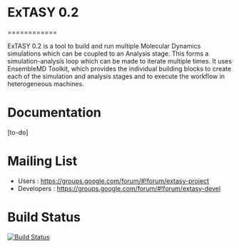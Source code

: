 # ExTASY 0.2
============

ExTASY 0.2 is a tool to build and run multiple Molecular Dynamics simulations 
which can be coupled to an Analysis stage. This forms a simulation-analysis loop 
which can be made to iterate multiple times. It uses EnsembleMD Toolkit, which
provides the individual building blocks to create each of the simulation and 
analysis stages and to execute the workflow in heterogeneous machines.

# Documentation

[to-do]
 
 
# Mailing List

* Users : https://groups.google.com/forum/#!forum/extasy-project
* Developers : https://groups.google.com/forum/#!forum/extasy-devel

# Build Status

[![Build Status](http://ci.radical-project.org/buildStatus/icon?job=ExTASY)](http://ci.radical-project.org/job/ExTASY)
